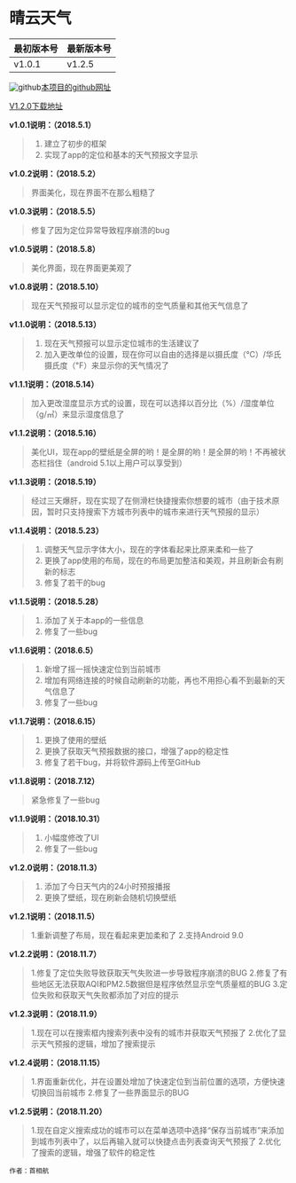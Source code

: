 # 晴云天气

最初版本号 | 最新版本号
--------- |  ---------
v1.0.1    |  v1.2.5

![github](https://www.shouxh.ml/referImg/fluidicon.png)[本项目的github网址](https://github.com/Shouxh/QingYunWeather)

[V1.2.0下载地址](https://pan.baidu.com/s/1QaSRY6jJoqyefTWOeZ-yKg)

**v1.0.1说明：（2018.5.1）**

>1. 建立了初步的框架
>2. 实现了app的定位和基本的天气预报文字显示

**v1.0.2说明：（2018.5.2）**

>界面美化，现在界面不在那么粗糙了

**v1.0.3说明：（2018.5.5）**
>修复了因为定位异常导致程序崩溃的bug

**v1.0.5说明：（2018.5.8）**
>美化界面，现在界面更美观了

**v1.0.8说明：（2018.5.10）**
>现在天气预报可以显示定位的城市的空气质量和其他天气信息了

**v1.1.0说明：（2018.5.13）**

>1. 现在天气预报可以显示定位城市的生活建议了
>2. 加入更改单位的设置，现在你可以自由的选择是以摄氏度（℃）/华氏摄氏度（℉）来显示你的天气情况了

**v1.1.1说明：（2018.5.14）**
>加入更改湿度显示方式的设置，现在可以选择以百分比（%）/湿度单位（g/㎥）来显示湿度信息了

**v1.1.2说明：（2018.5.16）**
>美化UI，现在app的壁纸是全屏的哟！是全屏的哟！是全屏的哟！不再被状态栏挡住（android 5.1以上用户可以享受到）

**v1.1.3说明：（2018.5.19）**
>经过三天爆肝，现在实现了在侧滑栏快捷搜索你想要的城市（由于技术原因，暂时只支持搜索下方城市列表中的城市来进行天气预报的显示）

**v1.1.4说明：（2018.5.23）**

>1. 调整天气显示字体大小，现在的字体看起来比原来柔和一些了
>2. 更换了app使用的布局，现在的布局更加整洁和美观，并且刷新会有刷新的标志
>3. 修复了若干的bug

**v1.1.5说明：（2018.5.28）**

>1. 添加了关于本app的一些信息
>2. 修复了一些bug

**v1.1.6说明：（2018.6.5）**

>1. 新增了摇一摇快速定位到当前城市
>2. 增加有网络连接的时候自动刷新的功能，再也不用担心看不到最新的天气信息了
>3. 修复了一些bug

**v1.1.7说明：（2018.6.15）**

>1. 更换了使用的壁纸
>2. 更换了获取天气预报数据的接口，增强了app的稳定性
>3. 修复了若干bug，并将软件源码上传至GitHub

**v1.1.8说明：（2018.7.12）**

>紧急修复了一些bug

**v1.1.9说明：（2018.10.31）**

>1. 小幅度修改了UI
>2. 修复了一些bug

**v1.2.0说明：（2018.11.3）**

>1. 添加了今日天气内的24小时预报播报
>2. 更换了壁纸，现在刷新会随机切换壁纸

**v1.2.1说明：（2018.11.5）**

>1.重新调整了布局，现在看起来更加柔和了
>2.支持Android 9.0

**v1.2.2说明：（2018.11.7）**

>1.修复了定位失败导致获取天气失败进一步导致程序崩溃的BUG
>2.修复了有些地区无法获取AQI和PM2.5数据但是程序依然显示空气质量框的BUG
>3.定位失败和获取天气失败都添加了对应的提示

**v1.2.3说明：（2018.11.9）**

>1.现在可以在搜索框内搜索列表中没有的城市并获取天气预报了
>2.优化了显示天气预报的逻辑，增加了搜索提示

**v1.2.4说明：（2018.11.15）**

>1.界面重新优化，并在设置处增加了快速定位到当前位置的选项，方便快速切换回当前城市
>2.修复了一些界面显示的BUG

**v1.2.5说明：（2018.11.20）**

>1.现在自定义搜索成功的城市可以在菜单选项中选择“保存当前城市”来添加到城市列表中了，以后再输入就可以快捷点击列表查询天气预报了
>2.优化了搜索的逻辑，增强了软件的稳定性

 `作者：首相航`
